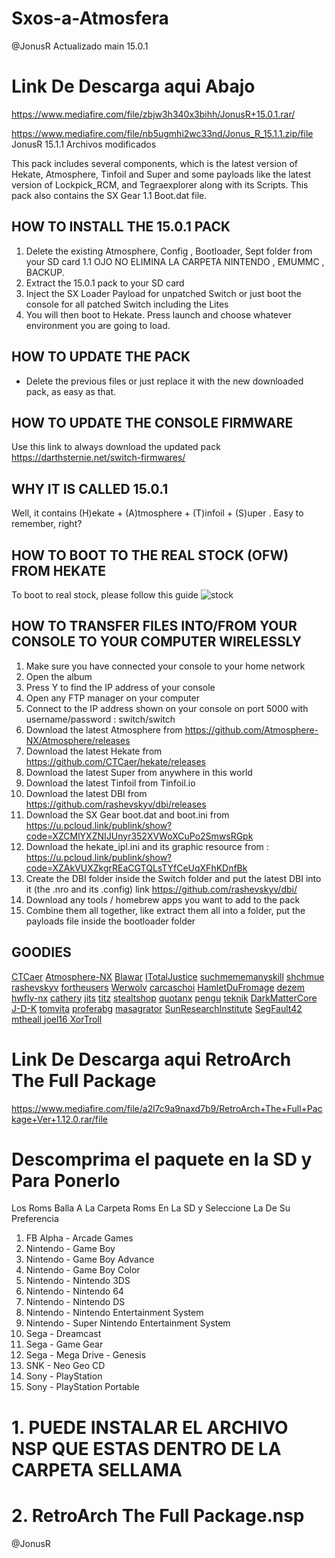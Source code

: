 # Sxos-a-Atmosfera
@JonusR 
Actualizado
 main
 15.0.1 
 
 
 
 
 
 
 # Link De Descarga aqui Abajo
 
 https://www.mediafire.com/file/zbjw3h340x3bihh/JonusR+15.0.1.rar/
 
 
 
 
 
  https://www.mediafire.com/file/nb5ugmhi2wc33nd/Jonus_R_15.1.1.zip/file      JonusR 15.1.1 Archivos modificados
 
This pack includes several components, which is the latest version of Hekate, Atmosphere, Tinfoil and Super  and some payloads like the latest version of Lockpick_RCM, and Tegraexplorer along with its Scripts. This pack also contains the SX Gear 1.1 Boot.dat file. 
## HOW TO INSTALL THE 15.0.1 PACK
1. Delete the existing Atmosphere, Config , Bootloader, Sept folder from your SD card
1.1   OJO NO ELIMINA LA CARPETA NINTENDO , EMUMMC , BACKUP.
2. Extract the 15.0.1 pack to your SD card
3. Inject the SX Loader Payload for unpatched Switch or just boot the console for all patched Switch including the Lites
4. You will then boot to Hekate. Press launch and choose whatever environment you are going to load.
## HOW TO UPDATE THE PACK
- Delete the previous files or just replace it with the new downloaded pack, as easy as that.
## HOW TO UPDATE THE CONSOLE FIRMWARE
Use this link to always download the updated pack 
https://darthsternie.net/switch-firmwares/
## WHY IT IS CALLED 15.0.1
Well, it contains (H)ekate + (A)tmosphere + (T)infoil + (S)uper . Easy to remember, right?
## HOW TO BOOT TO THE REAL STOCK (OFW) FROM HEKATE
To boot to real stock, please follow this guide
![stock](https://github.com/sthetix/HATS/blob/main/stock.png)
## HOW TO TRANSFER FILES INTO/FROM YOUR CONSOLE TO YOUR COMPUTER WIRELESSLY
1. Make sure you have connected your console to your home network
2. Open the album
3. Press Y  to find the IP address of your console
4. Open any FTP manager on your computer
5. Connect to the IP address shown on your console on port 5000 with username/password : switch/switch
1. Download the latest Atmosphere from https://github.com/Atmosphere-NX/Atmosphere/releases
2. Download the latest Hekate from https://github.com/CTCaer/hekate/releases
3. Download the latest Super from anywhere in this world
4. Download the latest Tinfoil from Tinfoil.io
5. Download the latest DBI from https://github.com/rashevskyv/dbi/releases
6. Download the SX Gear boot.dat and boot.ini from https://u.pcloud.link/publink/show?code=XZCMlYXZNIJUnyr352XVWoXCuPo2SmwsRGpk
7. Download the hekate_ipl.ini and its graphic resource from : https://u.pcloud.link/publink/show?code=XZAkVUXZkgrREaCGTQLsTYfCeUqXFhKDnfBk
8. Create the DBI folder inside the Switch folder and put the latest DBI into it (the .nro and its .config) link https://github.com/rashevskyv/dbi/
9. Download any tools / homebrew apps you want to add to the pack
10. Combine them all together, like extract them all into a folder, put the payloads file inside the bootloader folder
## GOODIES
[CTCaer](https://github.com/CTCaer)
[Atmosphere-NX](https://github.com/Atmosphere-NX)
[Blawar](https://github.com/blawar)
[ITotalJustice](https://github.com/ITotalJustice)
[suchmememanyskill](https://github.com/suchmememanyskill)
[shchmue](https://github.com/shchmue)
[rashevskyv](https://github.com/rashevskyv)
[fortheusers](https://github.com/fortheusers)
[Werwolv](https://github.com/WerWolv)
[carcaschoi](https://github.com/carcaschoi)
[HamletDuFromage](https://github.com/HamletDuFromage)
[dezem](https://github.com/dezem)
[hwfly-nx](https://github.com/hwfly-nx)
[cathery](https://github.com/cathery)
[jits](https://jits.cc)
[titz](https://titz.cf)
[stealtshop](https://stealthshop.cf)
[quotanx](https://quotanx.in)
[pengu](https://pengu.us)
[teknik](https://teknik.app)
[DarkMatterCore](https://github.com/DarkMatterCore)
[J-D-K](https://github.com/J-D-K)
[tomvita](https://github.com/tomvita)
[proferabg](https://github.com/proferabg)
[masagrator](https://github.com/masagrator)
[SunResearchInstitute](https://github.com/SunResearchInstitute)
[ SegFault42 ](https://github.com/SegFault42)
[ mtheall ](https://github.com/mtheall)
[ joel16 ](https://github.com/joel16)
[ XorTroll ](https://github.com/XorTroll)




 # Link De Descarga aqui  RetroArch The Full Package
  
 https://www.mediafire.com/file/a2l7c9a9naxd7b9/RetroArch+The+Full+Package+Ver+1.12.0.rar/file
 

 
 
 
 
 
 # Descomprima el paquete en la SD y Para Ponerlo
 Los Roms Balla A La Carpeta Roms En La SD y Seleccione La De Su Preferencia
 
 
1. FB Alpha - Arcade Games
2. Nintendo - Game Boy
3. Nintendo - Game Boy Advance
4. Nintendo - Game Boy Color
5. Nintendo - Nintendo 3DS
6. Nintendo - Nintendo 64
7. Nintendo - Nintendo DS
8. Nintendo - Nintendo Entertainment System
9. Nintendo - Super Nintendo Entertainment System
10. Sega - Dreamcast
11. Sega - Game Gear
12. Sega - Mega Drive - Genesis
13. SNK - Neo Geo CD
14. Sony - PlayStation
15. Sony - PlayStation Portable


 
 # 1. PUEDE INSTALAR EL ARCHIVO NSP QUE ESTAS DENTRO DE LA CARPETA SELLAMA 
 # 2. RetroArch The Full Package.nsp



@JonusR
